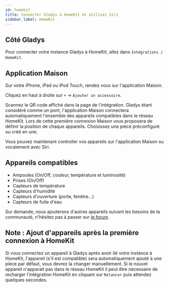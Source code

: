```yaml
---
id: homekit
title: Connecter Gladys à HomeKit et utilisez Siri
sidebar_label: HomeKit
---
```


## Côté Gladys

Pour connecter votre instance Gladys à HomeKit, allez dans `Intégrations / HomeKit`.

## Application Maison

Sur votre iPhone, iPad ou iPod Touch, rendez vous sur l'application Maison.

Cliquez en haut à droite sur `+` -> `Ajouter un accessoire`.

Scannez le QR code affiché dans la page de l'intégration. Gladys étant considéré comme un pont, l'application Maison connectera automatiquement l'ensemble des appareils compatibles dans le réseau HomeKit. Lors de cette première connexion Maison vous proposera de définir la position de chaque appareils. Choisissez une pièce préconfiguré ou créé en une.

Vous pouvez maintenant controller vos appareils sur l'application Maison ou vocalement avec Siri.

## Appareils compatibles

- Ampoules (On/Off, couleur, température et luminosité)
- Prises (On/Off)
- Capteurs de température
- Capteurs d'humidité
- Capteurs d'ouverture (porte, fenêtre...)
- Capteurs de fuite d'eau

Sur demande, nous ajouterons d'autres appareils suivant les besoins de la communauté, n'hésitez pas à passer sur [le forum](https://community.gladysassistant.com/).

## Note : Ajout d'appareils après la première connexion à HomeKit

Si vous connectez un appareil à Gladys après avoir lié votre instance à HomeKit, l'appareil (s'il est compatible) sera automatiquement ajouté à une pièce par défaut, vous devrez la changer manuellement.
Si le nouvel appareil n'apparait pas dans le réseau HomeKit il peut être nécessaire de recharger l'intégration HomeKit en cliquant sur `Relancer` puis attendez quelques secondes.